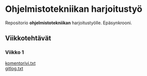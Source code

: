 # Ohjelmistotekniikan harjoitustyö
Repositorio **ohjelmistotekniikan** harjoitustyölle. Epäsynkrooni.

## **Viikkotehtävät**
### Viikko 1
[komentorivi.txt](laskarit/viikko1/komentorivi.txt)\
[gitlog.txt](laskarit/viikko1/gitlog.txt)
